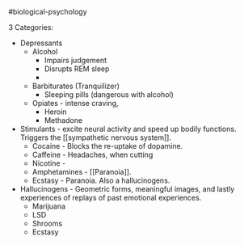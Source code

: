 #biological-psychology 

3 Categories:
* Depressants
	* Alcohol
		* Impairs judgement
		* Disrupts REM sleep
		* 
	* Barbiturates (Tranquilizer)
		* Sleeping pills (dangerous with alcohol)
	* Opiates - intense craving, 
		* Heroin
		* Methadone
* Stimulants - excite neural activity and speed up bodily functions. Triggers the [[sympathetic nervous system]]. 
	* Cocaine - Blocks the re-uptake of dopamine. 
	* Caffeine - Headaches, when cutting
	* Nicotine - 
	* Amphetamines -  [[Paranoia]]. 
	* Ecstasy - Paranoia. Also a hallucinogens. 
* Hallucinogens - Geometric forms, meaningful images, and lastly experiences of replays of past emotional experiences. 
	* Marijuana
	* LSD
	* Shrooms
	* Ecstasy